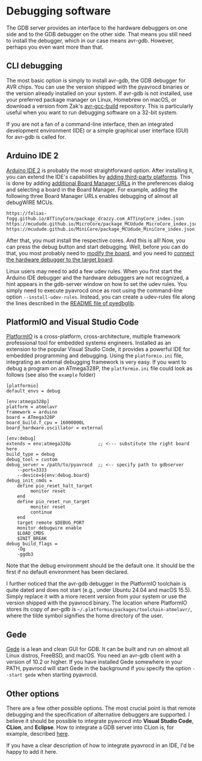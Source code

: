 # Debugging software

The GDB server provides an interface to the hardware debuggers on one side and to the GDB debugger on the other side. That means you still need to install the debugger, which in our case means avr-gdb. However, perhaps you even want more than that.

## CLI debugging

The most basic option is simply to install avr-gdb, the GDB debugger for AVR chips. You can use the version shipped with the pyavrocd binaries or the version already installed on your system. If avr-gdb is not installed, use your preferred package manager on Linux, Homebrew on macOS, or download a version from Zak's [avr-gcc-build](https://github.com/ZakKemble/avr-gcc-build) repository. This is particularly useful when you want to run debugging software on a 32-bit system.

If you are not a fan of a command-line interface, then an integrated development environment (IDE) or a simple graphical user interface (GUI) for avr-gdb is called for.

## Arduino IDE 2

[Arduino IDE 2](https://docs.arduino.cc/software/ide-v2/tutorials/getting-started/ide-v2-downloading-and-installing/) is probably the most straightforward option. After installing it, you can extend the IDE's capabilities by [adding third-party platforms](https://support.arduino.cc/hc/en-us/articles/360016466340-Add-third-party-platforms-to-the-Boards-Manager-in-Arduino-IDE). This is done by adding [additional Board Manager URLs](https://support.arduino.cc/hc/en-us/articles/360016466340-Add-third-party-platforms-to-the-Boards-Manager-in-Arduino-IDE) in the preferences dialog and selecting a board in the Board Manager. For example, adding the following three Board Manager URLs enables debugging of almost all debugWIRE MCUs.

```
https://felias-fogg.github.io/ATTinyCore/package_drazzy.com_ATTinyCore_index.json
https://mcudude.github.io/MicroCore/package_MCUdude_MicroCore_index.json
https://mcudude.github.io/MiniCore/package_MCUdude_MiniCore_index.json
```

After that, you must install the respective cores. And this is all! Now, you can press the debug button and start debugging. Well, before you can do that, you most probably need to [modify the board](https://github.com/felias-fogg/pyavrocd/blob/main/docs/board-preparation.md), and you need to [connect the hardware debugger to the target board](https://github.com/felias-fogg/pyavrocd/blob/main/docs/connect-to-target.md).

Linux users may need to add a few udev rules. When you first start the Arduino IDE debugger and the hardware debuggers are not recognized, a hint appears in the gdb-server window on how to set the udev rules. You simply need to execute pyavrocd once as root using the command-line option `--install-udev-rules`. Instead, you can create a udev-rules file along the lines described in the [README file of pyedbglib](https://github.com/microchip-pic-avr-tools/pyedbglib/blob/main/README.md).

## PlatformIO and Visual Studio Code

[PlatformIO](https://platformio.org) is a cross-platform, cross-architecture, multiple framework professional tool for embedded systems engineers. Installed as an extension to the popular Visual Studio Code, it provides a powerful IDE for embedded programming and debugging. Using the `platformio.ini` file, integrating an external debugging framework is very easy. If you want to debug a program on an ATmega328P, the `platformio.ini` file could look as follows (see also the `example` folder)

```
[platformio]
default_envs = debug

[env:atmega328p]
platform = atmelavr
framework = arduino
board = ATmega328P
board_build.f_cpu = 16000000L
board_hardware.oscillator = external

[env:debug]
extends = env:atmega328p          ;; <--- substitute the right board here
build_type = debug
debug_tool = custom
debug_server = /path/to/pyavrocd  ;; <-- specify path to gdbserver
    --port=3333
    --device=${env:debug.board}
debug_init_cmds =
    define pio_reset_halt_target
         monitor reset
    end
    define pio_reset_run_target
         monitor reset
         continue
    end
    target remote $DEBUG_PORT
    monitor debugwire enable
    $LOAD_CMDS
    $INIT_BREAK
debug_build_flags =
    -Og
    -ggdb3
```

Note that the debug environment should be the default one. It should be the first if no default environment has been declared.

I further noticed that the avr-gdb debugger in the PlatformIO toolchain is quite dated and does not start (e.g., under Ubuntu 24.04 and macOS 15.5). Simply replace it with a more recent version from your system or use the version shipped with the pyavrocd binary. The location where PlatformIO stores its copy of avr-gdb is `~/.platformio/packages/toolchain-atmelavr/`, where the tilde symbol signifies the home directory of the user.

## Gede

[Gede](https://github.com/jhn98032/gede) is a lean and clean GUI for GDB. It can be built and run on almost all Linux distros, FreeBSD, and macOS. You need an avr-gdb client with a version of 10.2 or higher. If you have installed Gede somewhere in your PATH, pyavrocd will start Gede in the background if you specify the option `--start gede` when starting pyavrocd.

## Other options

There are a few other possible options. The most crucial point is that remote debugging and the specification of alternative debuggers are supported. I believe it should be possible to integrate pyavrocd into **Visual Studio Code**, **CLion**, and **Eclipse**. How to integrate a GDB server into CLion is, for example, described [here](https://bloom.oscillate.io/docs/clion-debugging-setup).

If you have a clear description of how to integrate pyavrocd in an IDE, I'd be happy to add it here.

